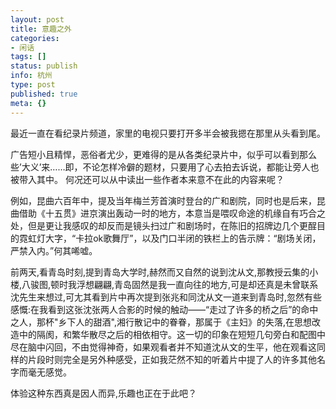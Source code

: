 ```yaml
---
layout: post
title: 意趣之外
categories:
- 闲话
tags: []
status: publish
info: 杭州
type: post
published: true
meta: {}
---
```


最近一直在看纪录片频道，家里的电视只要打开多半会被我摁在那里从头看到尾。

广告短小且精悍，恶俗者尤少，更难得的是从各类纪录片中，似乎可以看到那么些’大义’来……即，不论怎样冷僻的题材，只要用了心去拍去诉说，都能让旁人也被带入其中。    何况还可以从中读出一些作者本来意不在此的内容来呢？

例如，昆曲六百年中，提及当年梅兰芳首演时登台的广和剧院，同时也是后来，昆曲借助《十五贯》进京演出轰动一时的地方，本意当是喂叹命途的机缘自有巧合之处，但是更让我感叹的却反而是镜头扫过广和剧场时，在陈旧的招牌边几个更酲目的霓虹灯大字，“卡拉ok歌舞厅”，以及门口半闭的铁栏上的告示牌：“剧场关闭，严禁入内。”何其唏嘘。

前两天,看青岛时刻,提到青岛大学时,赫然而又自然的说到沈从文,那教授云集的小楼,八骏图,顿时我浮想翩翩,青岛固然是我一直向往的地方,可是却还真是未曾联系沈先生来想过,可尢其看到片中再次提到张兆和同沈从文一道来到青岛时,忽然有些感慨:在我看到这张沈张两人合影的时候的触动——“走过了许多的桥之后”的命中之人，那杯"乡下人的甜酒",湘行散记中的眷眷，那属于《主妇》的失落,在思想改造中的隔阂，和繁华散尽之后的相依相守。这一切的印象在短短几句旁白和配图中尽在脑中闪回，不由觉得神奇，如果观看者并不知道沈从文的生平，他在观看这同样的片段时则完全是另外种感受，正如我茫然不知的听着片中提了人的许多其他名字而毫无感觉。

体验这种东西真是因人而异,乐趣也正在于此吧？


